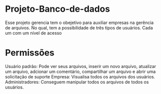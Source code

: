 # Projeto-Banco-de-dados
Esse projeto gerencia tem o obejetivo para auxiliar empresas na gerência de arquivos. No qual, tem a possibilidade de três tipos de usuários. Cada um com um nível de acesso

# Permissões

Usuário padrão: Pode ver seus arquivos, inserir um novo arquivo, atualizar um arquivo, adcionar um comentário, compartilhar um arquivo e abrir uma solicitação de suporte
Empresa: Visualisa todos os arquivos dos usuários.
Administradores: Conseguem manipular todos os arquivos de todos os usuários.


